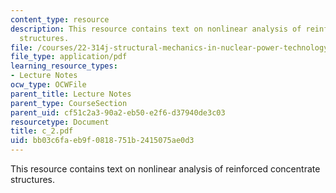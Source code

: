 ```yaml
---
content_type: resource
description: This resource contains text on nonlinear analysis of reinforced concentrate
  structures.
file: /courses/22-314j-structural-mechanics-in-nuclear-power-technology-fall-2006/bb03c6faeb9f0818751b2415075ae0d3_c_2.pdf
file_type: application/pdf
learning_resource_types:
- Lecture Notes
ocw_type: OCWFile
parent_title: Lecture Notes
parent_type: CourseSection
parent_uid: cf51c2a3-90a2-eb50-e2f6-d37940de3c03
resourcetype: Document
title: c_2.pdf
uid: bb03c6fa-eb9f-0818-751b-2415075ae0d3
---
```

This resource contains text on nonlinear analysis of reinforced concentrate structures.

